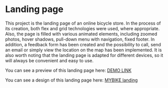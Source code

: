 # Landing page

This project is the landing page of an online bicycle store. In the process of its creation, both flex and grid technologies were used, where appropriate. Also, the page is filled with various animated elements, including zoomed photos, hover shadows, pull-down menu with navigation, fixed footer. In addition, a feedback form has been created and the possibility to call, send an email or simply view the location on the map has been implemented.
It is also worth noting that the landing page is adapted for different devices, so it will always be convenient and easy to use.

You can see a preview of this landing page here:
[DEMO LINK](https://ihor-pavlov.github.io/layout_landing-page/)

You can see a design of this landing page here:
[MYBIKE landing](https://www.figma.com/file/NZQAIydtHo5QkINyGLHNcq/BIKE-New-Version?node-id=0%3A1)
